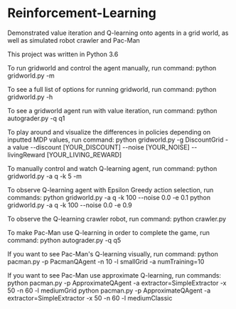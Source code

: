 # Reinforcement-Learning
Demonstrated value iteration and Q-learning onto agents in a grid world, as well as simulated robot crawler and Pac-Man

This project was written in Python 3.6

To run gridworld and control the agent manually, run command:
python gridworld.py -m

To see a full list of options for running gridworld, run command:
python gridworld.py -h

To see a gridworld agent run with value iteration, run command:
python autograder.py -q q1

To play around and visualize the differences in policies depending on inputted MDP values, run command:
python gridworld.py -g DiscountGrid -a value --discount [YOUR_DISCOUNT] --noise [YOUR_NOISE] --livingReward [YOUR_LIVING_REWARD]

To manually control and watch Q-learning agent, run command:
python gridworld.py -a q -k 5 -m

To observe Q-learning agent with Epsilon Greedy action selection, run commands:
python gridworld.py -a q -k 100 --noise 0.0 -e 0.1
python gridworld.py -a q -k 100 --noise 0.0 -e 0.9

To observe the Q-learning crawler robot, run command:
python crawler.py

To make Pac-Man use Q-learning in order to complete the game, run command:
python autograder.py -q q5

If you want to see Pac-Man's Q-learning visually, run command:
python pacman.py -p PacmanQAgent -n 10 -l smallGrid -a numTraining=10

If you want to see Pac-Man use approximate Q-learning, run commands:
python pacman.py -p ApproximateQAgent -a extractor=SimpleExtractor -x 50 -n 60 -l mediumGrid
python pacman.py -p ApproximateQAgent -a extractor=SimpleExtractor -x 50 -n 60 -l mediumClassic
